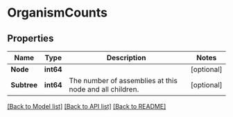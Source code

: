 # OrganismCounts

## Properties

Name | Type | Description | Notes
------------ | ------------- | ------------- | -------------
**Node** | **int64** |  | [optional] 
**Subtree** | **int64** | The number of assemblies at this node and all children. | [optional] 

[[Back to Model list]](../README.md#documentation-for-models) [[Back to API list]](../README.md#documentation-for-api-endpoints) [[Back to README]](../README.md)


